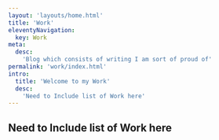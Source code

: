 ```yaml
---
layout: 'layouts/home.html'
title: 'Work'
eleventyNavigation:
  key: Work
meta:
  desc:
    'Blog which consists of writing I am sort of proud of'
permalink: 'work/index.html'
intro:
  title: 'Welcome to my Work'
  desc:
    'Need to Include list of Work here'
---
```




## Need to Include list of Work here
